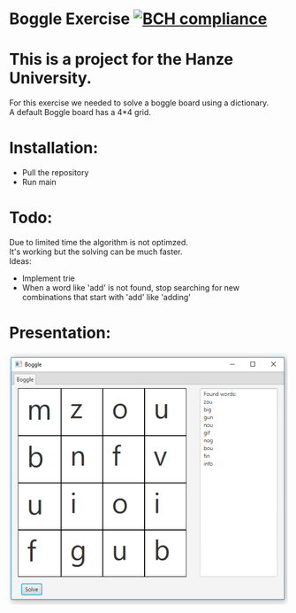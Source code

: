 # Boggle Exercise [![BCH compliance](https://bettercodehub.com/edge/badge/HanzehogeschoolSICT/eran_jouke_boggle)](https://bettercodehub.com/)
# This is a project for the Hanze University.
For this exercise we needed to solve a boggle board using a dictionary.  
A default Boggle board has a 4*4 grid. 

# Installation: 
  - Pull the repository
  - Run main

# Todo:  
Due to limited time the algorithm is not optimzed.  
It's working but the solving can be much faster.  
Ideas:
- Implement trie
- When a word like 'add' is not found, stop searching for new combinations that start with 'add' like 'adding'

# Presentation:
![Image](presentation.PNG)


